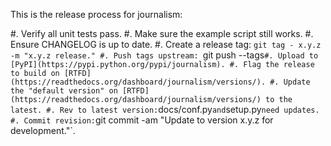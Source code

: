 This is the release process for journalism:

#. Verify all unit tests pass.
#. Make sure the example script still works.
#. Ensure CHANGELOG is up to date.
#. Create a release tag: `git tag - x.y.z -m "x.y.z release."
#. Push tags upstream: `git push --tags`
#. Upload to [PyPI](https://pypi.python.org/pypi/journalism).
#. Flag the release to build on [RTFD](https://readthedocs.org/dashboard/journalism/versions/).
#. Update the "default version" on [RTFD](https://readthedocs.org/dashboard/journalism/versions/) to the latest.
#. Rev to latest version: `docs/conf.py` and `setup.py` need updates.
#. Commit revision: `git commit -am "Update to version x.y.z for development."`.
